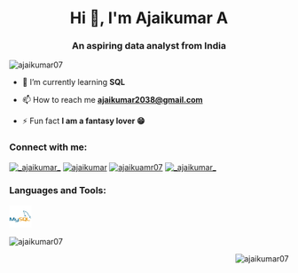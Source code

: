 <h1 align="center">Hi 👋, I'm Ajaikumar A</h1>
<h3 align="center">An aspiring data analyst from India</h3>

<p align="left"> <img src="https://komarev.com/ghpvc/?username=ajaikumar07&label=Profile%20views&color=0e75b6&style=flat" alt="ajaikumar07" /> </p>

- 🌱 I’m currently learning **SQL**

- 📫 How to reach me **ajaikumar2038@gmail.com**

- ⚡ Fun fact **I am a fantasy lover 😁**

<h3 align="left">Connect with me:</h3>
<p align="left">
<a href="https://twitter.com/_ajaikumar_" target="blank"><img align="center" src="https://raw.githubusercontent.com/rahuldkjain/github-profile-readme-generator/master/src/images/icons/Social/twitter.svg" alt="_ajaikumar_" height="30" width="40" /></a>
<a href="https://linkedin.com/in/ajaikumar" target="blank"><img align="center" src="https://raw.githubusercontent.com/rahuldkjain/github-profile-readme-generator/master/src/images/icons/Social/linked-in-alt.svg" alt="ajaikumar" height="30" width="40" /></a>
<a href="https://kaggle.com/ajaikuamr07" target="blank"><img align="center" src="https://raw.githubusercontent.com/rahuldkjain/github-profile-readme-generator/master/src/images/icons/Social/kaggle.svg" alt="ajaikuamr07" height="30" width="40" /></a>
<a href="https://instagram.com/_ajaikumar_" target="blank"><img align="center" src="https://raw.githubusercontent.com/rahuldkjain/github-profile-readme-generator/master/src/images/icons/Social/instagram.svg" alt="_ajaikumar_" height="30" width="40" /></a>
</p>

<h3 align="left">Languages and Tools:</h3>
<p align="left"> <a href="https://www.mysql.com/" target="_blank" rel="noreferrer"> <img src="https://raw.githubusercontent.com/devicons/devicon/master/icons/mysql/mysql-original-wordmark.svg" alt="mysql" width="40" height="40"/> </a> </p>


<p>&nbsp;<img align="left" src="https://github-readme-stats.vercel.app/api?username=ajaikumar07&show_icons=true&locale=en" alt="ajaikumar07" /></p>

<p><img align="right" src="https://github-readme-streak-stats.herokuapp.com/?user=ajaikumar07&" alt="ajaikumar07" /></p>
